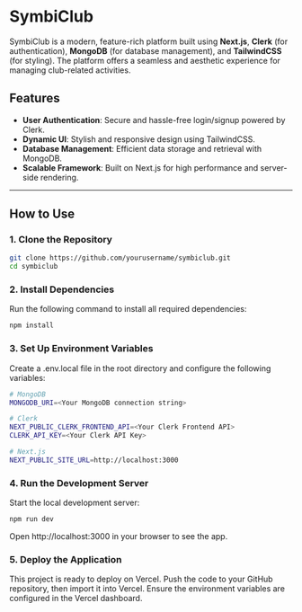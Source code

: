 # SymbiClub

SymbiClub is a modern, feature-rich platform built using **Next.js**, **Clerk** (for authentication), **MongoDB** (for database management), and **TailwindCSS** (for styling). The platform offers a seamless and aesthetic experience for managing club-related activities.

## Features

- **User Authentication**: Secure and hassle-free login/signup powered by Clerk.
- **Dynamic UI**: Stylish and responsive design using TailwindCSS.
- **Database Management**: Efficient data storage and retrieval with MongoDB.
- **Scalable Framework**: Built on Next.js for high performance and server-side rendering.

---

## How to Use

### 1. **Clone the Repository**

```bash
git clone https://github.com/yourusername/symbiclub.git
cd symbiclub
``` 


### 2. Install Dependencies

Run the following command to install all required dependencies:

```bash
npm install
```

### 3. Set Up Environment Variables

Create a .env.local file in the root directory and configure the following variables:

```bash
# MongoDB
MONGODB_URI=<Your MongoDB connection string>

# Clerk
NEXT_PUBLIC_CLERK_FRONTEND_API=<Your Clerk Frontend API>
CLERK_API_KEY=<Your Clerk API Key>

# Next.js
NEXT_PUBLIC_SITE_URL=http://localhost:3000
```

### 4. Run the Development Server

Start the local development server:

```bash
npm run dev
```

Open http://localhost:3000 in your browser to see the app.


### 5. Deploy the Application

This project is ready to deploy on Vercel. Push the code to your GitHub repository, then import it into Vercel. Ensure the environment variables are configured in the Vercel dashboard.